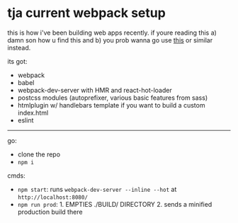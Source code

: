 # tja current webpack setup

this is how i've been building web apps recently. if youre reading this a) damn son how u find this and b) you prob wanna go use [this](https://github.com/gaearon/react-hot-boilerplate) or similar instead.

its got:
- webpack
- babel
- webpack-dev-server with HMR and react-hot-loader
- postcss modules (autoprefixer, various basic features from sass)
- htmlplugin w/ handlebars template if you want to build a custom index.html
- eslint

---

go:
- clone the repo
- `npm i`

cmds:
- `npm start`: runs `webpack-dev-server --inline --hot` at `http://localhost:8080/`
- `npm run prod`: 1. EMPTIES ./BUILD/ DIRECTORY 2. sends a minified production build there
